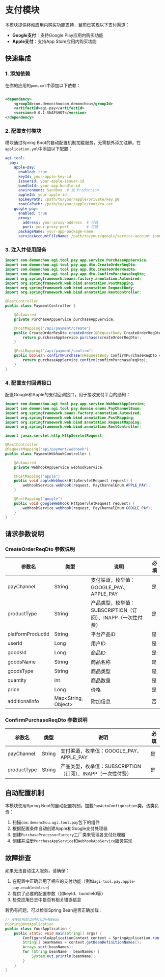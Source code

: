 # 支付模块

本模块提供移动应用内购买功能支持，目前已实现以下支付渠道：

- **Google支付**：支持Google Play应用内购买功能
- **Apple支付**：支持App Store应用内购买功能

## 快速集成

### 1. 添加依赖

在你的应用的`pom.xml`中添加以下依赖：

```xml

<dependency>
    <groupId>com.demonchoucom.demonchou</groupId>
    <artifactId>agi-pay</artifactId>
    <version>0.0.1-SNAPSHOT</version>
</dependency>
```

### 2. 配置支付模块

模块通过Spring Boot的自动配置机制加载服务，无需额外添加注解。在`application.yml`中添加以下配置：

```yaml
agi-tool:
  pay:
    apple-pay:
      enabled: true
      keyId: your-apple-key-id
      issuerId: your-apple-issuer-id
      bundleId: your-app-bundle-id
      environment: Sandbox  # 或 Production
      appleId: your-apple-id
      apiKeyPath: /path/to/your/apple/private/key.p8
      rootCaPath: /path/to/your/apple/root/ca.cer
    google-pay:
      enabled: true
      proxy:
        address: your-proxy-address  # 可选
        port: your-proxy-port        # 可选
      packageName: your-app-package-name
      serviceAccountFileName: /path/to/your/google/service-account.json
```

### 3. 注入并使用服务

```java
import com.demonchou.agi.tool.pay.app.service.PurchaseAppService;
import com.demonchou.agi.tool.pay.app.dto.CreateOrderReqDto;
import com.demonchou.agi.tool.pay.app.dto.CreateOrderResDto;
import com.demonchou.agi.tool.pay.app.dto.ConfirmPurchaseReqDto;
import org.springframework.beans.factory.annotation.Autowired;
import org.springframework.web.bind.annotation.PostMapping;
import org.springframework.web.bind.annotation.RequestBody;
import org.springframework.web.bind.annotation.RestController;

@RestController
public class PaymentController {

    @Autowired
    private PurchaseAppService purchaseAppService;

    @PostMapping("/api/payment/create")
    public CreateOrderResDto createOrder(@RequestBody CreateOrderReqDto createOrderReqDto) {
        return purchaseAppService.purchase(createOrderReqDto);
    }

    @PostMapping("/api/payment/confirm")
    public boolean confirmPurchase(@RequestBody ConfirmPurchaseReqDto confirmPurchaseReqDto) {
        return purchaseAppService.confirm(confirmPurchaseReqDto);
    }
}
```

### 4. 配置支付回调接口

配置Google和Apple的支付回调接口，用于接收支付平台的通知：

```java
import com.demonchou.agi.tool.pay.app.service.WebhookAppService;
import com.demonchou.agi.tool.pay.domain.enums.PayChannelEnum;
import org.springframework.beans.factory.annotation.Autowired;
import org.springframework.web.bind.annotation.PostMapping;
import org.springframework.web.bind.annotation.RequestMapping;
import org.springframework.web.bind.annotation.RestController;

import javax.servlet.http.HttpServletRequest;

@RestController
@RequestMapping("api/payment/webhook")
public class PaymentWebhookController {

    @Autowired
    private WebhookAppService webhookService;

    @PostMapping("apple")
    public void appleWebhook(HttpServletRequest request) {
        webhookService.webhook(request, PayChannelEnum.APPLE_PAY);
    }

    @PostMapping("google")
    public void googleWebhook(HttpServletRequest request) {
        webhookService.webhook(request, PayChannelEnum.GOOGLE_PAY);
    }
}
```

## 请求参数说明

### CreateOrderReqDto 参数说明

| 参数名 | 类型 | 说明 | 必填 |
|--------|------|------|------|
| payChannel | String | 支付渠道，枚举值：GOOGLE_PAY、APPLE_PAY | 是 |
| productType | String | 产品类型，枚举值：SUBSCRIPTION（订阅）、INAPP（一次性付费） | 是 |
| platformProductId | String | 平台产品ID | 是 |
| userId | Long | 用户ID | 是 |
| goodsId | Long | 商品ID | 是 |
| goodsName | String | 商品名称 | 是 |
| goodsType | String | 商品类型 | 是 |
| quantity | int | 商品数量 | 是 |
| price | Long | 价格 | 是 |
| additionalInfo | Map<String, Object> | 附加信息 | 否 |

### ConfirmPurchaseReqDto 参数说明

| 参数名 | 类型 | 说明 | 必填 |
|--------|------|------|------|
| payChannel | String | 支付渠道，枚举值：GOOGLE_PAY、APPLE_PAY | 是 |
| productType | String | 产品类型，枚举值：SUBSCRIPTION（订阅）、INAPP（一次性付费） | 是 |

## 自动配置机制

本模块使用Spring Boot的自动配置机制，加载`PayAutoConfiguration`类，该类负责：

1. 扫描`com.demonchou.agi.tool.pay`包下的组件
2. 根据配置条件自动创建Apple和Google支付处理器
3. 创建`PurchaseProcessorFactory`工厂类来管理各支付处理器
4. 创建并注册`PurchaseAppService`和`WebhookAppService`服务实现

## 故障排查

如果无法自动注入服务，请确保：

1. 在配置中正确启用了相应的支付功能（例如`agi-tool.pay.apple-pay.enabled=true`）
2. 提供了必要的配置参数（如keyId、bundleId等）
3. 检查应用日志中是否有相关错误信息

若仍有问题，可以检查Spring Bean是否正确加载：

```java
// A在应用启动时打印所有Bean
@SpringBootApplication
public class YourApplication {
    public static void main(String[] args) {
        ConfigurableApplicationContext context = SpringApplication.run(YourApplication.class, args);
        String[] beanNames = context.getBeanDefinitionNames();
        Arrays.sort(beanNames);
        for (String beanName : beanNames) {
            System.out.println(beanName);
        }
    }
}
```